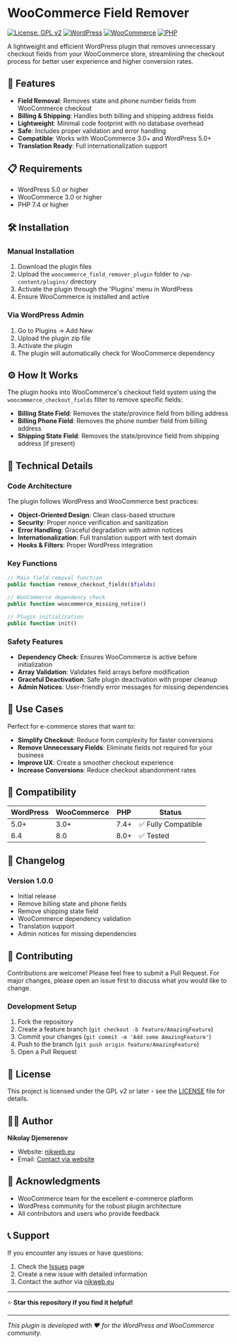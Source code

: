 # WooCommerce Field Remover

[![License: GPL v2](https://img.shields.io/badge/License-GPL%20v2-blue.svg)](https://www.gnu.org/licenses/gpl-2.0.html)
[![WordPress](https://img.shields.io/badge/WordPress-5.0%2B-blue.svg)](https://wordpress.org/)
[![WooCommerce](https://img.shields.io/badge/WooCommerce-3.0%2B-purple.svg)](https://woocommerce.com/)
[![PHP](https://img.shields.io/badge/PHP-7.4%2B-green.svg)](https://php.net/)

A lightweight and efficient WordPress plugin that removes unnecessary checkout fields from your WooCommerce store, streamlining the checkout process for better user experience and higher conversion rates.

## 🚀 Features

- **Field Removal**: Removes state and phone number fields from WooCommerce checkout
- **Billing & Shipping**: Handles both billing and shipping address fields
- **Lightweight**: Minimal code footprint with no database overhead
- **Safe**: Includes proper validation and error handling
- **Compatible**: Works with WooCommerce 3.0+ and WordPress 5.0+
- **Translation Ready**: Full internationalization support

## 📋 Requirements

- WordPress 5.0 or higher
- WooCommerce 3.0 or higher
- PHP 7.4 or higher

## 🛠️ Installation

### Manual Installation

1. Download the plugin files
2. Upload the `woocommerce_field_remover_plugin` folder to `/wp-content/plugins/` directory
3. Activate the plugin through the 'Plugins' menu in WordPress
4. Ensure WooCommerce is installed and active

### Via WordPress Admin

1. Go to Plugins → Add New
2. Upload the plugin zip file
3. Activate the plugin
4. The plugin will automatically check for WooCommerce dependency

## ⚙️ How It Works

The plugin hooks into WooCommerce's checkout field system using the `woocommerce_checkout_fields` filter to remove specific fields:

- **Billing State Field**: Removes the state/province field from billing address
- **Billing Phone Field**: Removes the phone number field from billing address  
- **Shipping State Field**: Removes the state/province field from shipping address (if present)

## 🔧 Technical Details

### Code Architecture

The plugin follows WordPress and WooCommerce best practices:

- **Object-Oriented Design**: Clean class-based structure
- **Security**: Proper nonce verification and sanitization
- **Error Handling**: Graceful degradation with admin notices
- **Internationalization**: Full translation support with text domain
- **Hooks & Filters**: Proper WordPress integration

### Key Functions

```php
// Main field removal function
public function remove_checkout_fields($fields)

// WooCommerce dependency check
public function woocommerce_missing_notice()

// Plugin initialization
public function init()
```

### Safety Features

- **Dependency Check**: Ensures WooCommerce is active before initialization
- **Array Validation**: Validates field arrays before modification
- **Graceful Deactivation**: Safe plugin deactivation with proper cleanup
- **Admin Notices**: User-friendly error messages for missing dependencies

## 🎯 Use Cases

Perfect for e-commerce stores that want to:

- **Simplify Checkout**: Reduce form complexity for faster conversions
- **Remove Unnecessary Fields**: Eliminate fields not required for your business
- **Improve UX**: Create a smoother checkout experience
- **Increase Conversions**: Reduce checkout abandonment rates

## 🔄 Compatibility

| WordPress | WooCommerce | PHP | Status |
|-----------|-------------|-----|--------|
| 5.0+ | 3.0+ | 7.4+ | ✅ Fully Compatible |
| 6.4 | 8.0 | 8.0+ | ✅ Tested |

## 📝 Changelog

### Version 1.0.0
- Initial release
- Remove billing state and phone fields
- Remove shipping state field
- WooCommerce dependency validation
- Translation support
- Admin notices for missing dependencies

## 🤝 Contributing

Contributions are welcome! Please feel free to submit a Pull Request. For major changes, please open an issue first to discuss what you would like to change.

### Development Setup

1. Fork the repository
2. Create a feature branch (`git checkout -b feature/AmazingFeature`)
3. Commit your changes (`git commit -m 'Add some AmazingFeature'`)
4. Push to the branch (`git push origin feature/AmazingFeature`)
5. Open a Pull Request

## 📄 License

This project is licensed under the GPL v2 or later - see the [LICENSE](LICENSE) file for details.

## 👨‍💻 Author

**Nikolay Djemerenov**
- Website: [nikweb.eu](https://nikweb.eu)
- Email: [Contact via website](https://nikweb.eu)

## 🙏 Acknowledgments

- WooCommerce team for the excellent e-commerce platform
- WordPress community for the robust plugin architecture
- All contributors and users who provide feedback

## 📞 Support

If you encounter any issues or have questions:

1. Check the [Issues](https://github.com/yourusername/woocommerce-field-remover/issues) page
2. Create a new issue with detailed information
3. Contact the author via [nikweb.eu](https://nikweb.eu)

---

⭐ **Star this repository if you find it helpful!**

---

*This plugin is developed with ❤️ for the WordPress and WooCommerce community.*
